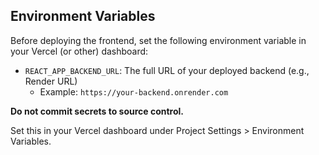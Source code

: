 
## Environment Variables

Before deploying the frontend, set the following environment variable in your Vercel (or other) dashboard:

- `REACT_APP_BACKEND_URL`: The full URL of your deployed backend (e.g., Render URL)
  - Example: `https://your-backend.onrender.com`

**Do not commit secrets to source control.**

Set this in your Vercel dashboard under Project Settings > Environment Variables. 